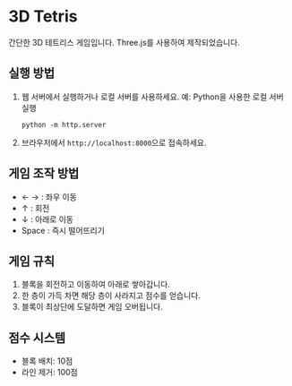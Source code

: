 # 3D Tetris

간단한 3D 테트리스 게임입니다. Three.js를 사용하여 제작되었습니다.

## 실행 방법

1. 웹 서버에서 실행하거나 로컬 서버를 사용하세요.
   예: Python을 사용한 로컬 서버 실행
   ```
   python -m http.server
   ```
2. 브라우저에서 `http://localhost:8000`으로 접속하세요.

## 게임 조작 방법

- ← → : 좌우 이동
- ↑ : 회전
- ↓ : 아래로 이동
- Space : 즉시 떨어뜨리기

## 게임 규칙

1. 블록을 회전하고 이동하여 아래로 쌓아갑니다.
2. 한 층이 가득 차면 해당 층이 사라지고 점수를 얻습니다.
3. 블록이 최상단에 도달하면 게임 오버됩니다.

## 점수 시스템

- 블록 배치: 10점
- 라인 제거: 100점 